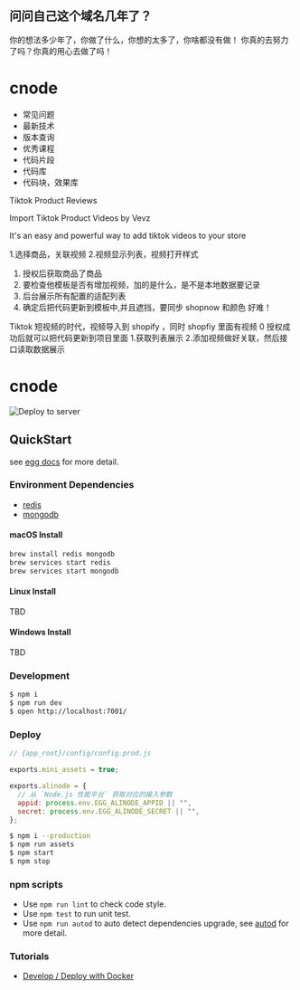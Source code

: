 ## 问问自己这个域名几年了？

你的想法多少年了，你做了什么，你想的太多了，你啥都没有做！
你真的去努力了吗？你真的用心去做了吗！

# cnode

- 常见问题
- 最新技术
- 版本查询
- 优秀课程
- 代码片段
- 代码库
- 代码块，效果库

Tiktok Product Reviews

Import Tiktok Product Videos by Vevz

It's an easy and powerful way to add tiktok videos to your store

1.选择商品，关联视频 2.视频显示列表，视频打开样式

1. 授权后获取商品了商品
2. 要检查他模板是否有增加视频，加的是什么，是不是本地数据要记录
3. 后台展示所有配置的适配列表
4. 确定后把代码更新到模板中,并且遮挡，要同步 shopnow 和颜色 好难！

Tiktok 短视频的时代，视频导入到 shopify ，同时 shopfiy 里面有视频
0 授权成功后就可以把代码更新到项目里面 1.获取列表展示 2.添加视频做好关联，然后接口读取数据展示

# cnode

![Deploy to server](https://github.com/sofakeer/androidhub/workflows/Deploy%20to%20server/badge.svg)

## QuickStart

<!-- add docs here for user -->

see [egg docs][egg] for more detail.

### Environment Dependencies

- [redis](https://redis.io/)
- [mongodb](https://www.mongodb.com/)

#### macOS Install

```bash
brew install redis mongodb
brew services start redis
brew services start mongodb
```

#### Linux Install

TBD

#### Windows Install

TBD

### Development

```bash
$ npm i
$ npm run dev
$ open http://localhost:7001/
```

### Deploy

```js
// {app_root}/config/config.prod.js

exports.mini_assets = true;

exports.alinode = {
  // 从 `Node.js 性能平台` 获取对应的接入参数
  appid: process.env.EGG_ALINODE_APPID || "",
  secret: process.env.EGG_ALINODE_SECRET || "",
};
```

```bash
$ npm i --production
$ npm run assets
$ npm start
$ npm stop
```

### npm scripts

- Use `npm run lint` to check code style.
- Use `npm test` to run unit test.
- Use `npm run autod` to auto detect dependencies upgrade, see [autod](https://www.npmjs.com/package/autod) for more detail.

### Tutorials

- [Develop / Deploy with Docker](tutorials/Docker.md)

[egg]: https://eggjs.org
